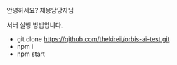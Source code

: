 안녕하세요? 채용담당자님

서버 실행 방법입니다.

* git clone https://github.com/thekireii/orbis-ai-test.git
* npm i
* npm start